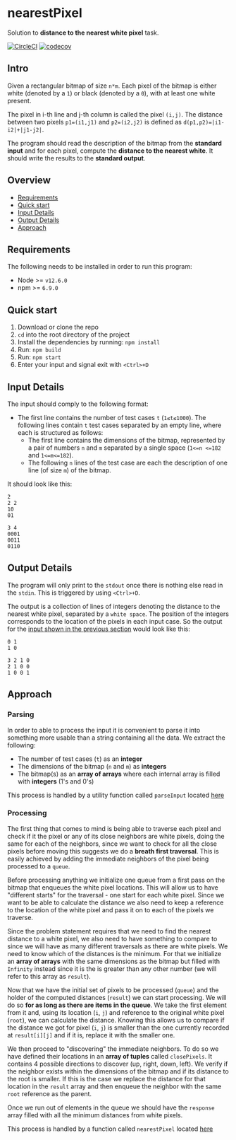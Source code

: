 # nearestPixel

Solution to **distance to the nearest white pixel** task.

[![CircleCI](https://circleci.com/gh/viestat/nearestPixel.svg?style=svg)](https://circleci.com/gh/viestat/nearestPixel) [![codecov](https://codecov.io/gh/viestat/nearestPixel/branch/master/graph/badge.svg)](https://codecov.io/gh/viestat/nearestPixel)

## Intro

Given a rectangular bitmap of size `n*m`. Each pixel of the bitmap is either
white (denoted by a `1`) or black (denoted by a `0`), with at least one white
present.

The pixel in i-th line and j-th column is called the pixel `(i,j)`. The distance
between two pixels `p1=(i1,j1)` and `p2=(i2,j2)` is defined as
`d(p1,p2)=|i1-i2|+|j1-j2|`.

The program should read the description of the bitmap from the **standard
input** and for each pixel, compute the **distance to the nearest white**. It
should write the results to the **standard output**.

## Overview

- [Requirements](#requirements)
- [Quick start](#quick-start)
- [Input Details](#input-details)
- [Output Details](#output-details)
- [Approach](#approach)

## Requirements

The following needs to be installed in order to run this program:

- Node >= `v12.6.0`
- npm >= `6.9.0`

## Quick start

1. Download or clone the repo
1. `cd` into the root directory of the project
1. Install the dependencies by running: `npm install`
1. Run: `npm build`
1. Run: `npm start`
1. Enter your input and signal exit with `<Ctrl>+D`

## Input Details

The input should comply to the following format:

- The first line contains the number of test cases `t` (`1≤t≤1000`). The
  following lines contain `t` test cases separated by an empty line, where each
  is structured as follows:
  - The first line contains the dimensions of the bitmap, represented by a pair
    of numbers `n` and `m` separated by a single space (`1<=n <=182` and
    `1<=m<=182`).
  - The following `n` lines of the test case are each the description of one
    line (of size `m`) of the bitmap.

It should look like this:

```
2
2 2
10
01

3 4
0001
0011
0110
```

## Output Details

The program will only print to the `stdout` once there is nothing else read in
the `stdin`. This is triggered by using `<Ctrl>+D`.

The output is a collection of lines of integers denoting the distance to the
nearest white pixel, separated by a `white space`. The position of the integers
corresponds to the location of the pixels in each input case. So the output for
the [input shown in the previous section](#input-details) would look like this:

```
0 1
1 0

3 2 1 0
2 1 0 0
1 0 0 1

```

## Approach

### Parsing

In order to able to process the input it is convenient to parse it into
something more usable than a string containing all the data. We extract the
following:

- The number of test cases (`t`) as an **integer**
- The dimensions of the bitmap (`n` and `m`) as **integers**
- The bitmap(s) as an **array of arrays** where each internal array is filled
  with **integers** (1's and 0's)

This process is handled by a utility function called `parseInput` located
[here](src/util.ts)

### Processing

The first thing that comes to mind is being able to traverse each pixel and
check if it the pixel or any of its close neighbors are white pixels, doing the
same for each of the neighbors, since we want to check for all the close pixels
before moving this suggests we do a **breath first traversal**. This is easily
achieved by adding the immediate neighbors of the pixel being processed to a
`queue`.

Before processing anything we initialize one queue from a first pass on the
bitmap that enqueues the white pixel locations. This will allow us to have
"different starts" for the traversal - one start for each white pixel. Since we
want to be able to calculate the distance we also need to keep a reference to
the location of the white pixel and pass it on to each of the pixels we
traverse.

Since the problem statement requires that we need to find the nearest distance
to a white pixel, we also need to have something to compare to since we will
have as many different traversals as there are white pixels. We need to know
which of the distances is the minimum. For that we initialize an **array of
arrays** with the same dimensions as the bitmap but filled with `Infinity`
instead since it is the is greater than any other number (we will refer to this
array as `result`).

Now that we have the initial set of pixels to be processed (`queue`) and the
holder of the computed distances (`result`) we can start processing. We will do
so **for as long as there are items in the queue**. We take the first element
from it and, using its location (`i`, `j`) and reference to the original white
pixel (`root`), we can calculate the distance. Knowing this allows us to compare
if the distance we got for pixel (`i`, `j`) is smaller than the one currently
recorded at `result[i][j]` and if it is, replace it with the smaller one.

We then proceed to "discovering" the immediate neighbors. To do so we have
defined their locations in an **array of tuples** called `closePixels`. It
contains 4 possible directions to discover (up, right, down, left). We verify if
the neighbor exists within the dimensions of the bitmap and if its distance to
the root is smaller. If this is the case we replace the distance for that
location in the `result` array and then enqueue the neighbor with the same
`root` reference as the parent.

Once we run out of elements in the queue we should have the `response` array
filled with all the minimum distances from white pixels.

This process is handled by a function called `nearestPixel` located
[here](src/nearestPixel.ts)
